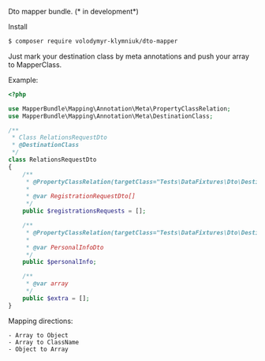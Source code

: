 Dto mapper bundle. (* in development*)

Install
```bash
$ composer require volodymyr-klymniuk/dto-mapper
```

Just mark your destination class by meta annotations and push your array to MapperClass.

Example:

```php
<?php

use MapperBundle\Mapping\Annotation\Meta\PropertyClassRelation;
use MapperBundle\Mapping\Annotation\Meta\DestinationClass;

/**
 * Class RelationsRequestDto
 * @DestinationClass
 */
class RelationsRequestDto
{
    /**
     * @PropertyClassRelation(targetClass="Tests\DataFixtures\Dto\Destination\RegistrationRequestDto", multiply="true")
     *
     * @var RegistrationRequestDto[]
     */
    public $registrationsRequests = [];

    /**
     * @PropertyClassRelation(targetClass="Tests\DataFixtures\Dto\Destination\PersonalInfoDto")
     *
     * @var PersonalInfoDto
     */
    public $personalInfo;

    /**
     * @var array
     */
    public $extra = [];
}    
``` 

Mapping directions: 

    - Array to Object
    - Array to ClassName
    - Object to Array